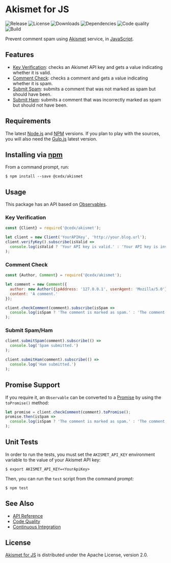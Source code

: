 # Akismet for JS
![Release](https://img.shields.io/npm/v/@cedx/akismet.svg) ![License](https://img.shields.io/npm/l/@cedx/akismet.svg) ![Downloads](https://img.shields.io/npm/dt/@cedx/akismet.svg) ![Dependencies](https://img.shields.io/david/cedx/akismet.js.svg) ![Code quality](https://img.shields.io/codacy/grade/5886b7627a5947e58f51f11e9814fc56.svg) ![Build](https://img.shields.io/travis/cedx/akismet.js.svg)

Prevent comment spam using [Akismet](https://akismet.com) service, in [JavaScript](https://developer.mozilla.org/en-US/docs/Web/JavaScript).

## Features
- [Key Verification](https://akismet.com/development/api/#verify-key): checks an Akismet API key and gets a value indicating whether it is valid.
- [Comment Check](https://akismet.com/development/api/#comment-check): checks a comment and gets a value indicating whether it is spam.
- [Submit Spam](https://akismet.com/development/api/#submit-spam): submits a comment that was not marked as spam but should have been.
- [Submit Ham](https://akismet.com/development/api/#submit-ham): submits a comment that was incorrectly marked as spam but should not have been.

## Requirements
The latest [Node.js](https://nodejs.org) and [NPM](https://www.npmjs.com) versions.
If you plan to play with the sources, you will also need the [Gulp.js](http://gulpjs.com/) latest version.

## Installing via [npm](https://www.npmjs.com)
From a command prompt, run:

```shell
$ npm install --save @cedx/akismet
```

## Usage
This package has an API based on [Observables](http://reactivex.io/intro.html).

### Key Verification

```javascript
const {Client} = require('@cedx/akismet');

let client = new Client('YourAPIKey', 'http://your.blog.url');
client.verifyKey().subscribe(isValid =>
  console.log(isValid ? 'Your API key is valid.' : 'Your API key is invalid.')
);
```

### Comment Check

```javascript
const {Author, Comment} = require('@cedx/akismet');

let comment = new Comment({
  author: new Author({ipAddress: '127.0.0.1', userAgent: 'Mozilla/5.0'}),
  content: 'A comment.'
});

client.checkComment(comment).subscribe(isSpam =>
  console.log(isSpam ? 'The comment is marked as spam.' : 'The comment is marked as ham.')
);
```

### Submit Spam/Ham

```javascript
client.submitSpam(comment).subscribe(() =>
  console.log('Spam submitted.')
);

client.submitHam(comment).subscribe(() =>
  console.log('Ham submitted.')
);
```

## Promise Support
If you require it, an `Observable` can be converted to a [Promise](https://developer.mozilla.org/en-US/docs/Web/JavaScript/Reference/Global_Objects/Promise) by using the `toPromise()` method:

```javascript
let promise = client.checkComment(comment).toPromise();
promise.then(isSpam =>
  console.log(isSpam ? 'The comment is marked as spam.' : 'The comment is marked as ham.')
);
```

## Unit Tests
In order to run the tests, you must set the `AKISMET_API_KEY` environment variable to the value of your Akismet API key:

```shell
$ export AKISMET_API_KEY=<YourApiKey>
```

Then, you can run the `test` script from the command prompt:

```shell
$ npm test
```

## See Also
- [API Reference](http://dev.belin.io/akismet.js)
- [Code Quality](https://www.codacy.com/app/cedx/akismet-js)
- [Continuous Integration](https://travis-ci.org/cedx/akismet.js)

## License
[Akismet for JS](https://github.com/cedx/akismet.js) is distributed under the Apache License, version 2.0.
